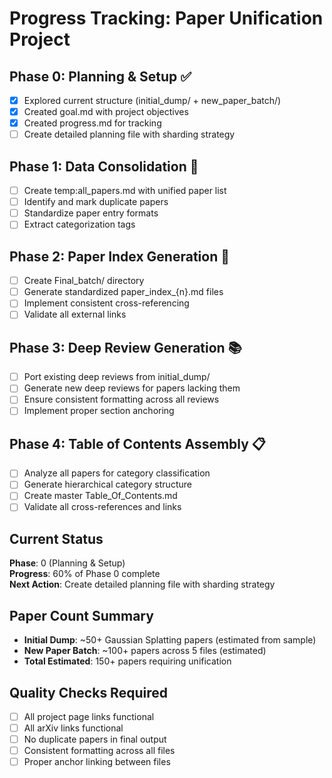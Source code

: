 # Progress Tracking: Paper Unification Project

## Phase 0: Planning & Setup ✅
- [x] Explored current structure (initial_dump/ + new_paper_batch/)
- [x] Created goal.md with project objectives
- [x] Created progress.md for tracking
- [ ] Create detailed planning file with sharding strategy

## Phase 1: Data Consolidation 🔄
- [ ] Create temp:all_papers.md with unified paper list
- [ ] Identify and mark duplicate papers
- [ ] Standardize paper entry formats
- [ ] Extract categorization tags

## Phase 2: Paper Index Generation 📝
- [ ] Create Final_batch/ directory
- [ ] Generate standardized paper_index_{n}.md files
- [ ] Implement consistent cross-referencing
- [ ] Validate all external links

## Phase 3: Deep Review Generation 📚
- [ ] Port existing deep reviews from initial_dump/
- [ ] Generate new deep reviews for papers lacking them
- [ ] Ensure consistent formatting across all reviews
- [ ] Implement proper section anchoring

## Phase 4: Table of Contents Assembly 📋
- [ ] Analyze all papers for category classification
- [ ] Generate hierarchical category structure
- [ ] Create master Table_Of_Contents.md
- [ ] Validate all cross-references and links

## Current Status
**Phase**: 0 (Planning & Setup)  
**Progress**: 60% of Phase 0 complete  
**Next Action**: Create detailed planning file with sharding strategy

## Paper Count Summary
- **Initial Dump**: ~50+ Gaussian Splatting papers (estimated from sample)
- **New Paper Batch**: ~100+ papers across 5 files (estimated)
- **Total Estimated**: 150+ papers requiring unification

## Quality Checks Required
- [ ] All project page links functional
- [ ] All arXiv links functional  
- [ ] No duplicate papers in final output
- [ ] Consistent formatting across all files
- [ ] Proper anchor linking between files